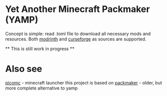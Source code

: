 # Yet Another Minecraft Packmaker (YAMP)
Concept is simple: read .toml file to download all necessary mods and resources.
Both [modrinth](https://modrinth.com/) and [curseforge](https://www.curseforge.com/minecraft/mc-mods) 
as sources are supported.

** This is still work in progress **

# Also see

[picomc](https://github.com/sammko/picomc) - minecraft launcher this project is based on
[packmaker](https://gitlab.com/routhio/minecraft/tools/packmaker/) - older, but more complete alternative to yamp